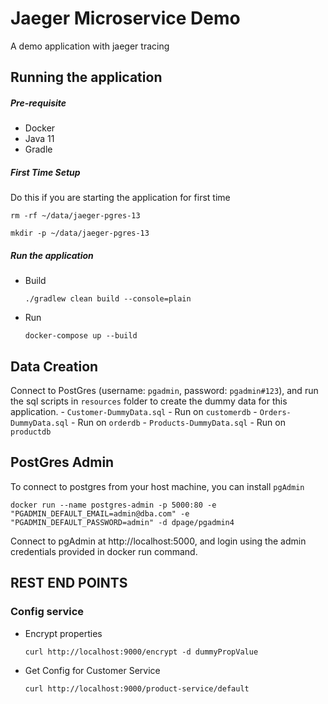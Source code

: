 # Jaeger Microservice Demo
A demo application with jaeger tracing


## Running the application
##### Pre-requisite
 - Docker
 - Java 11
 - Gradle
 
##### First Time Setup
Do this if you are starting the application for first time
    
   `rm -rf ~/data/jaeger-pgres-13`
    
   `mkdir -p ~/data/jaeger-pgres-13`
   
##### Run the application
 
 - Build
    
    `./gradlew clean build --console=plain`
    
 - Run
 
    `docker-compose up --build`
    
   
## Data Creation
Connect to PostGres (username: `pgadmin`, password: `pgadmin#123`), and run the sql scripts in `resources` folder to create the dummy data for this application.
    - `Customer-DummyData.sql`  - Run on `customerdb`
    - `Orders-DummyData.sql`    - Run on `orderdb`
    - `Products-DummyData.sql`  - Run on `productdb`


## PostGres Admin
To connect to postgres from your host machine, you can install `pgAdmin`

`docker run --name postgres-admin -p 5000:80 -e "PGADMIN_DEFAULT_EMAIL=admin@dba.com" -e "PGADMIN_DEFAULT_PASSWORD=admin" -d dpage/pgadmin4`

Connect to pgAdmin at http://localhost:5000, and login using the admin credentials provided in docker run command.




## REST END POINTS

### Config service
 - Encrypt properties 
 
    `curl http://localhost:9000/encrypt -d dummyPropValue`
    
 - Get Config for Customer Service
 
    `curl http://localhost:9000/product-service/default`
 
